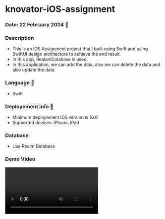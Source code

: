 # knovator-iOS-assignment

### Date: 22 February 2024 📅

### Description
- This is an iOS Assignment project that I built using Swift and using SwiftUI design architecture to achieve the end result.
- In this app, RealamDatabase is used.
- In this application, we can add the data, also we can delete the data and also update the data.

### Language 👾
- Swift

### Deployement info 📲
- Minimum deployement iOS version is 16.0
- Supported devices: iPhone, iPad

### Database
- Use Realm Database

### Demo Video

<video src=https://github.com/sakshiyelmame/todolistapp/assets/58477469/c3cd5a28-3265-4553-ba18-139d9b13fb0c>

